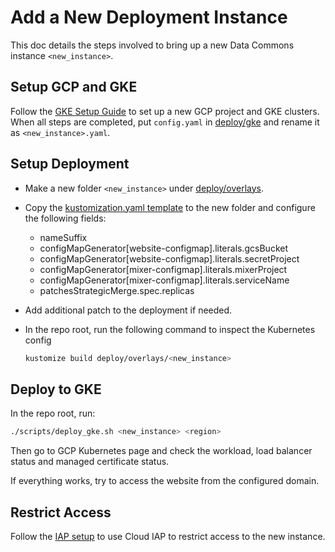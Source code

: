 # Add a New Deployment Instance

This doc details the steps involved to bring up a new Data Commons instance
`<new_instance>`.

## Setup GCP and GKE

Follow the [GKE Setup Guide](../gke/README.md) to set up a new GCP project and GKE
clusters. When all steps are completed, put `config.yaml` in [deploy/gke](../deploy/gke)
and rename it as `<new_instance>.yaml`.

## Setup Deployment

- Make a new folder `<new_instance>` under [deploy/overlays](../deploy/overlays).

- Copy the [kustomization.yaml
  template](../deploy/overlays/kustomization.yaml.tpl) to the new folder and
  configure the following fields:

  - nameSuffix
  - configMapGenerator[website-configmap].literals.gcsBucket
  - configMapGenerator[website-configmap].literals.secretProject
  - configMapGenerator[mixer-configmap].literals.mixerProject
  - configMapGenerator[mixer-configmap].literals.serviceName
  - patchesStrategicMerge.spec.replicas

- Add additional patch to the deployment if needed.

- In the repo root, run the following command to inspect the Kubernetes config

  ```bash
  kustomize build deploy/overlays/<new_instance>
  ```

## Deploy to GKE

In the repo root, run:

```bash
./scripts/deploy_gke.sh <new_instance> <region>
```

Then go to GCP Kubernetes page and check the workload, load balancer status and
managed certificate status.

If everything works, try to access the website from the configured domain.

## Restrict Access

Follow the [IAP setup](./iap.md) to use Cloud IAP to restrict access to the new instance.
